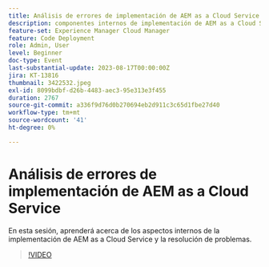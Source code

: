 ```yaml
---
title: Análisis de errores de implementación de AEM as a Cloud Service
description: componentes internos de implementación de AEM as a Cloud Service y solución de problemas.
feature-set: Experience Manager Cloud Manager
feature: Code Deployment
role: Admin, User
level: Beginner
doc-type: Event
last-substantial-update: 2023-08-17T00:00:00Z
jira: KT-13816
thumbnail: 3422532.jpeg
exl-id: 8099bdbf-d26b-4483-aec3-95e313e3f455
duration: 2767
source-git-commit: a336f9d76d0b270694eb2d911c3c65d1fbe27d40
workflow-type: tm+mt
source-wordcount: '41'
ht-degree: 0%

---
```


# Análisis de errores de implementación de AEM as a Cloud Service

En esta sesión, aprenderá acerca de los aspectos internos de la implementación de AEM as a Cloud Service y la resolución de problemas.

>[!VIDEO](https://video.tv.adobe.com/v/3422532/?learn=on)
